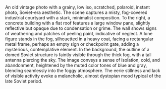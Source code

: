 An old vintage photo with a grainy, low iso, scratched, polaroid, instant photo, Soviet-era aesthetic. The scene captures a misty, fog-covered industrial courtyard with a stark, minimalist composition. To the right, a concrete building with a flat roof features a large window pane, slightly reflective but opaque due to condensation or grime. The wall shows signs of weathering and patches of peeling paint, indicative of neglect. A lone figure stands in the fog, silhouetted in a heavy coat, facing a rectangular metal frame, perhaps an empty sign or checkpoint gate, adding a mysterious, contemplative element. In the background, the outline of a domed Soviet structure is faintly visible through the thick fog, with a tall antenna piercing the sky. The image conveys a sense of isolation, cold, and abandonment, heightened by the muted color tones of blue and gray, blending seamlessly into the foggy atmosphere. The eerie stillness and lack of visible activity evoke a melancholic, almost dystopian mood typical of the late Soviet period.